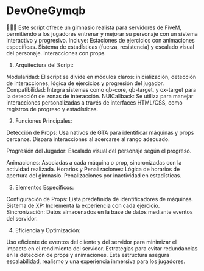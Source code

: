 # DevOneGymqb
🚴‍♂️💪 Este script ofrece un gimnasio realista para servidores de FiveM, permitiendo a los jugadores entrenar y mejorar su personaje con un sistema interactivo y progresivo. Incluye:  Estaciones de ejercicios con animaciones específicas. Sistema de estadísticas (fuerza, resistencia) y escalado visual del personaje. Interacciones con props
1. Arquitectura del Script:

Modularidad: El script se divide en módulos claros: inicialización, detección de interacciones, lógica de ejercicios y progresión del jugador.
Compatibilidad: Integra sistemas como qb-core, qb-target, y ox-target para la detección de zonas de interacción.
NUICallback: Se utiliza para manejar interacciones personalizadas a través de interfaces HTML/CSS, como registros de progreso y estadísticas.

2. Funciones Principales:

Detección de Props:
Usa nativos de GTA para identificar máquinas y props cercanos.
Dispara interacciones al acercarse al rango adecuado.

Progresión del Jugador:
Escalado visual del personaje según el progreso.

Animaciones:
Asociadas a cada máquina o prop, sincronizadas con la actividad realizada.
Horarios y Penalizaciones:
Lógica de horarios de apertura del gimnasio.
Penalizaciones por inactividad en estadísticas.

3. Elementos Específicos:

Configuración de Props: Lista predefinida de identificadores de máquinas.
Sistema de XP: Incrementa la experiencia con cada ejercicio.
Sincronización: Datos almacenados en la base de datos mediante eventos del servidor.

4. Eficiencia y Optimización:

Uso eficiente de eventos del cliente y del servidor para minimizar el impacto en el rendimiento del servidor.
Estrategias para evitar redundancias en la detección de props y animaciones.
Esta estructura asegura escalabilidad, realismo y una experiencia inmersiva para los jugadores.
